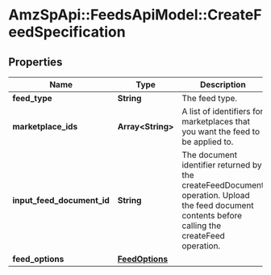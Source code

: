 # AmzSpApi::FeedsApiModel::CreateFeedSpecification

## Properties
Name | Type | Description | Notes
------------ | ------------- | ------------- | -------------
**feed_type** | **String** | The feed type. | 
**marketplace_ids** | **Array&lt;String&gt;** | A list of identifiers for marketplaces that you want the feed to be applied to. | 
**input_feed_document_id** | **String** | The document identifier returned by the createFeedDocument operation. Upload the feed document contents before calling the createFeed operation. | 
**feed_options** | [**FeedOptions**](FeedOptions.md) |  | [optional] 


